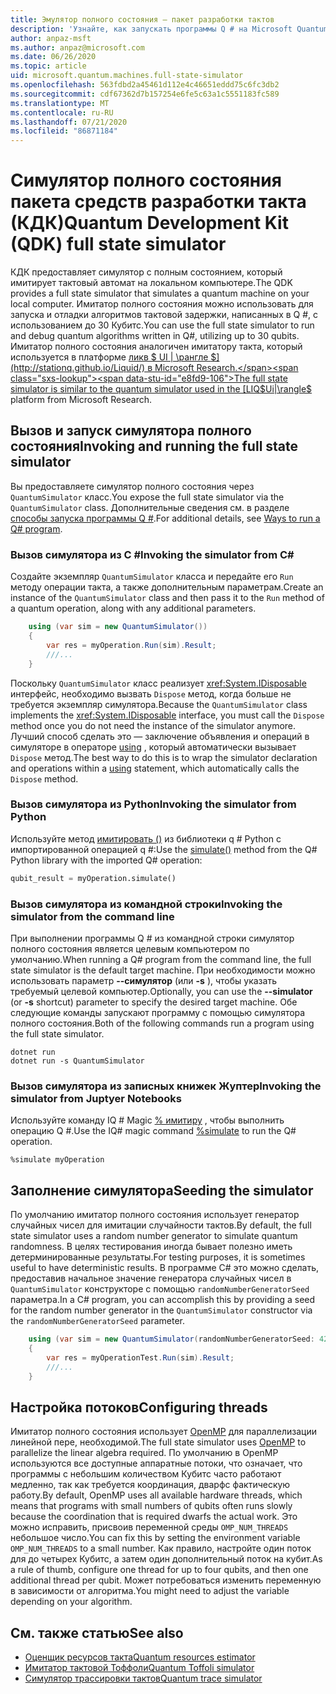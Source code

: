 ```yaml
---
title: Эмулятор полного состояния — пакет разработки тактов
description: 'Узнайте, как запускать программы Q # на Microsoft Quantum Development Kit симуляторе полного состояния.'
author: anpaz-msft
ms.author: anpaz@microsoft.com
ms.date: 06/26/2020
ms.topic: article
uid: microsoft.quantum.machines.full-state-simulator
ms.openlocfilehash: 563fdbd2a45461d112e4c46651eddd75c6fc3db2
ms.sourcegitcommit: cdf67362d7b157254e6fe5c63a1c5551183fc589
ms.translationtype: MT
ms.contentlocale: ru-RU
ms.lasthandoff: 07/21/2020
ms.locfileid: "86871184"
---
```

# <a name="quantum-development-kit-qdk-full-state-simulator"></a><span data-ttu-id="e8fd9-103">Симулятор полного состояния пакета средств разработки такта (КДК)</span><span class="sxs-lookup"><span data-stu-id="e8fd9-103">Quantum Development Kit (QDK) full state simulator</span></span>

<span data-ttu-id="e8fd9-104">КДК предоставляет симулятор с полным состоянием, который имитирует тактовый автомат на локальном компьютере.</span><span class="sxs-lookup"><span data-stu-id="e8fd9-104">The QDK provides a full state simulator that simulates a quantum machine on your local computer.</span></span> <span data-ttu-id="e8fd9-105">Имитатор полного состояния можно использовать для запуска и отладки алгоритмов тактовой задержки, написанных в Q #, с использованием до 30 Кубитс.</span><span class="sxs-lookup"><span data-stu-id="e8fd9-105">You can use the full state simulator to run and debug quantum algorithms written in Q#, utilizing up to 30 qubits.</span></span> <span data-ttu-id="e8fd9-106">Имитатор полного состояния аналогичен имитатору такта, который используется в платформе [ликв $ UI | \рангле $](http://stationq.github.io/Liquid/) в Microsoft Research.</span><span class="sxs-lookup"><span data-stu-id="e8fd9-106">The full state simulator is similar to the quantum simulator used in the  [LIQ$Ui|\rangle$](http://stationq.github.io/Liquid/) platform from Microsoft Research.</span></span>

## <a name="invoking-and-running-the-full-state-simulator"></a><span data-ttu-id="e8fd9-107">Вызов и запуск симулятора полного состояния</span><span class="sxs-lookup"><span data-stu-id="e8fd9-107">Invoking and running the full state simulator</span></span>

<span data-ttu-id="e8fd9-108">Вы предоставляете симулятор полного состояния через `QuantumSimulator` класс.</span><span class="sxs-lookup"><span data-stu-id="e8fd9-108">You expose the full state simulator via the `QuantumSimulator` class.</span></span> <span data-ttu-id="e8fd9-109">Дополнительные сведения см. в разделе [способы запуска программы Q #](xref:microsoft.quantum.guide.host-programs).</span><span class="sxs-lookup"><span data-stu-id="e8fd9-109">For additional details, see [Ways to run a Q# program](xref:microsoft.quantum.guide.host-programs).</span></span>

### <a name="invoking-the-simulator-from-c"></a><span data-ttu-id="e8fd9-110">Вызов симулятора из C #</span><span class="sxs-lookup"><span data-stu-id="e8fd9-110">Invoking the simulator from C#</span></span>

<span data-ttu-id="e8fd9-111">Создайте экземпляр `QuantumSimulator` класса и передайте его `Run` методу операции такта, а также дополнительным параметрам.</span><span class="sxs-lookup"><span data-stu-id="e8fd9-111">Create an instance of the `QuantumSimulator` class and then pass it to the `Run` method of a quantum operation, along with any additional parameters.</span></span>
```csharp
    using (var sim = new QuantumSimulator())
    {
        var res = myOperation.Run(sim).Result;
        ///...
    }
```

<span data-ttu-id="e8fd9-112">Поскольку `QuantumSimulator` класс реализует <xref:System.IDisposable> интерфейс, необходимо вызвать `Dispose` метод, когда больше не требуется экземпляр симулятора.</span><span class="sxs-lookup"><span data-stu-id="e8fd9-112">Because the `QuantumSimulator` class implements the <xref:System.IDisposable> interface, you must call the `Dispose` method once you do not need the instance of the simulator anymore.</span></span> <span data-ttu-id="e8fd9-113">Лучший способ сделать это — заключение объявления и операций в симуляторе в операторе [using](https://docs.microsoft.com/dotnet/csharp/language-reference/keywords/using-statement) , который автоматически вызывает `Dispose` метод.</span><span class="sxs-lookup"><span data-stu-id="e8fd9-113">The best way to do this is to wrap the simulator declaration and operations within a [using](https://docs.microsoft.com/dotnet/csharp/language-reference/keywords/using-statement) statement, which automatically calls the `Dispose` method.</span></span>

### <a name="invoking-the-simulator-from-python"></a><span data-ttu-id="e8fd9-114">Вызов симулятора из Python</span><span class="sxs-lookup"><span data-stu-id="e8fd9-114">Invoking the simulator from Python</span></span>

<span data-ttu-id="e8fd9-115">Используйте метод [имитировать ()](https://docs.microsoft.com/python/qsharp/qsharp.loader.qsharpcallable) из библиотеки q # Python с импортированной операцией q #:</span><span class="sxs-lookup"><span data-stu-id="e8fd9-115">Use the [simulate()](https://docs.microsoft.com/python/qsharp/qsharp.loader.qsharpcallable) method from the Q# Python library with the imported Q# operation:</span></span>

```python
qubit_result = myOperation.simulate()
```

### <a name="invoking-the-simulator-from-the-command-line"></a><span data-ttu-id="e8fd9-116">Вызов симулятора из командной строки</span><span class="sxs-lookup"><span data-stu-id="e8fd9-116">Invoking the simulator from the command line</span></span>

<span data-ttu-id="e8fd9-117">При выполнении программы Q # из командной строки симулятор полного состояния является целевым компьютером по умолчанию.</span><span class="sxs-lookup"><span data-stu-id="e8fd9-117">When running a Q# program from the command line, the full state simulator is the default target machine.</span></span> <span data-ttu-id="e8fd9-118">При необходимости можно использовать параметр **--симулятор** (или **-s** ), чтобы указать требуемый целевой компьютер.</span><span class="sxs-lookup"><span data-stu-id="e8fd9-118">Optionally, you can use the **--simulator** (or **-s** shortcut) parameter to specify the desired target machine.</span></span> <span data-ttu-id="e8fd9-119">Обе следующие команды запускают программу с помощью симулятора полного состояния.</span><span class="sxs-lookup"><span data-stu-id="e8fd9-119">Both of the following commands run a program using the full state simulator.</span></span> 

```dotnetcli
dotnet run
dotnet run -s QuantumSimulator
```

### <a name="invoking-the-simulator-from-juptyer-notebooks"></a><span data-ttu-id="e8fd9-120">Вызов симулятора из записных книжек Жуптер</span><span class="sxs-lookup"><span data-stu-id="e8fd9-120">Invoking the simulator from Juptyer Notebooks</span></span>

<span data-ttu-id="e8fd9-121">Используйте команду IQ # Magic [% имитиру](xref:microsoft.quantum.iqsharp.magic-ref.simulate) , чтобы выполнить операцию Q #.</span><span class="sxs-lookup"><span data-stu-id="e8fd9-121">Use the IQ# magic command [%simulate](xref:microsoft.quantum.iqsharp.magic-ref.simulate) to run the Q# operation.</span></span>

```
%simulate myOperation
```
## <a name="seeding-the-simulator"></a><span data-ttu-id="e8fd9-122">Заполнение симулятора</span><span class="sxs-lookup"><span data-stu-id="e8fd9-122">Seeding the simulator</span></span>

<span data-ttu-id="e8fd9-123">По умолчанию имитатор полного состояния использует генератор случайных чисел для имитации случайности тактов.</span><span class="sxs-lookup"><span data-stu-id="e8fd9-123">By default, the full state simulator uses a random number generator to simulate quantum randomness.</span></span> <span data-ttu-id="e8fd9-124">В целях тестирования иногда бывает полезно иметь детерминированные результаты.</span><span class="sxs-lookup"><span data-stu-id="e8fd9-124">For testing purposes, it is sometimes useful to have deterministic results.</span></span> <span data-ttu-id="e8fd9-125">В программе C# это можно сделать, предоставив начальное значение генератора случайных чисел в `QuantumSimulator` конструкторе с помощью `randomNumberGeneratorSeed` параметра.</span><span class="sxs-lookup"><span data-stu-id="e8fd9-125">In a C# program, you can accomplish this by providing a seed for the random number generator in the `QuantumSimulator` constructor via the `randomNumberGeneratorSeed` parameter.</span></span>

```csharp
    using (var sim = new QuantumSimulator(randomNumberGeneratorSeed: 42))
    {
        var res = myOperationTest.Run(sim).Result;
        ///...
    }
```

## <a name="configuring-threads"></a><span data-ttu-id="e8fd9-126">Настройка потоков</span><span class="sxs-lookup"><span data-stu-id="e8fd9-126">Configuring threads</span></span>

<span data-ttu-id="e8fd9-127">Имитатор полного состояния использует [OpenMP](http://www.openmp.org/) для параллелизации линейной пере, необходимой.</span><span class="sxs-lookup"><span data-stu-id="e8fd9-127">The full state simulator uses [OpenMP](http://www.openmp.org/) to parallelize the linear algebra required.</span></span> <span data-ttu-id="e8fd9-128">По умолчанию в OpenMP используются все доступные аппаратные потоки, что означает, что программы с небольшим количеством Кубитс часто работают медленно, так как требуется координация, дварфс фактическую работу.</span><span class="sxs-lookup"><span data-stu-id="e8fd9-128">By default, OpenMP uses all available hardware threads, which means that programs with small numbers of qubits often runs slowly because the coordination that is required dwarfs the actual work.</span></span> <span data-ttu-id="e8fd9-129">Это можно исправить, присвоив переменной среды `OMP_NUM_THREADS` небольшое число.</span><span class="sxs-lookup"><span data-stu-id="e8fd9-129">You can fix this by setting the environment variable `OMP_NUM_THREADS` to a small number.</span></span> <span data-ttu-id="e8fd9-130">Как правило, настройте один поток для до четырех Кубитс, а затем один дополнительный поток на кубит.</span><span class="sxs-lookup"><span data-stu-id="e8fd9-130">As a rule of thumb, configure one thread for up to four qubits, and then one additional thread per qubit.</span></span> <span data-ttu-id="e8fd9-131">Может потребоваться изменить переменную в зависимости от алгоритма.</span><span class="sxs-lookup"><span data-stu-id="e8fd9-131">You might need to adjust the variable depending on your algorithm.</span></span>

## <a name="see-also"></a><span data-ttu-id="e8fd9-132">См. также статью</span><span class="sxs-lookup"><span data-stu-id="e8fd9-132">See also</span></span>

- [<span data-ttu-id="e8fd9-133">Оценщик ресурсов такта</span><span class="sxs-lookup"><span data-stu-id="e8fd9-133">Quantum resources estimator</span></span>](xref:microsoft.quantum.machines.resources-estimator)
- [<span data-ttu-id="e8fd9-134">Имитатор тактовой Тоффоли</span><span class="sxs-lookup"><span data-stu-id="e8fd9-134">Quantum Toffoli simulator</span></span>](xref:microsoft.quantum.machines.toffoli-simulator)
- [<span data-ttu-id="e8fd9-135">Симулятор трассировки тактов</span><span class="sxs-lookup"><span data-stu-id="e8fd9-135">Quantum trace simulator</span></span>](xref:microsoft.quantum.machines.qc-trace-simulator.intro)